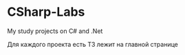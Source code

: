 # CSharp-Labs
My study projects on C# and .Net        

Для каждого проекта есть ТЗ лежит на главной странице

